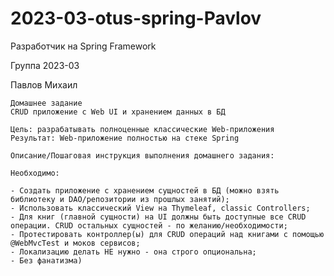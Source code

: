 # 2023-03-otus-spring-Pavlov

Разработчик на Spring Framework

Группа 2023-03

Павлов Михаил

    Домашнее задание
    CRUD приложение с Web UI и хранением данных в БД

    Цель: разрабатывать полноценные классические Web-приложения
    Результат: Web-приложение полностью на стеке Spring

    Описание/Пошаговая инструкция выполнения домашнего задания:

    Необходимо:

    - Создать приложение с хранением сущностей в БД (можно взять библиотеку и DAO/репозитории из прошлых занятий);
    - Использовать классический View на Thymeleaf, classic Controllers;
    - Для книг (главной сущности) на UI должны быть доступные все CRUD операции. CRUD остальных сущностей - по желанию/необходимости;
    - Протестировать контроллер(ы) для CRUD операций над книгами с помощью @WebMvcTest и моков сервисов;
    - Локализацию делать НЕ нужно - она строго опциональна;
    - Без фанатизма)